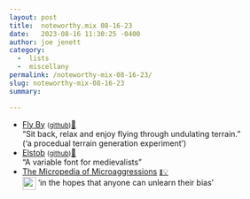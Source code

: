 ```yaml
---
layout: post
title:  noteworthy.mix 08-16-23
date:   2023-08-16 11:30:25 -0400
author: joe jenett
category:
  -  lists
  -  miscellany
permalink: /noteworthy-mix-08-16-23/
slug: noteworthy-mix-08-16-23
summary: 

---
```

<ul class="links">
	<li><a title="Fly By" href="https://hydeit.co/fly-by/">Fly By</a> <small>(<a href="https://github.com/jessehhydee/fly-by#readme">github</a>)</small><a href="https://pinboard.in/u:arnicas">📌</a><br>“Sit back, relax and enjoy flying through undulating terrain.”<br>(‘a procedual terrain generation experiment’)</li>
	<li><a title="Elstob variable font specimen page" href="https://psb1558.github.io/Elstob-font/">Elstob</a> <small>(<a href="https://github.com/psb1558/Elstob-font">github</a>)</small><a href="https://pinboard.in/u:ftofani">📌</a><br>“A variable font for medievalists”</li>
	<li><a title="The Micropedia of Microaggressions - the first encyclopedia of microaggressions." href="https://www.themicropedia.org/">The Micropedia of Microaggressions</a> <a href="https://pinboard.in/u:stephanieleary"><span style="font-size:.7em;">📌</span>💡</a><br><a title="in the archives" href="https://dwt-archives.joejenett.com/in-the-hopes-that-anyone-can-unlearn-their-bias/"><img src="https://iwebthings.joejenett.com/images/stack.png" alt="" height="24" style="vertical-align:middle;"></a> ‘in the hopes that anyone can unlearn their bias’</li>
</ul>
<a style="display:none;" href="https://brid.gy/publish/mastodon"><small>(cross-posted to mastodon)</small></a>